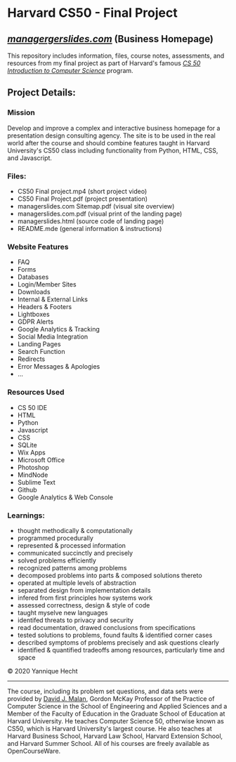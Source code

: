 # Harvard CS50 - Final Project
## [*managergerslides.com*](https://www.managerslides.com) (Business Homepage)


This repository includes information, files, course notes, assessments, and resources from my final project as part of Harvard's famous [*CS 50 Introduction to Computer Science*](https://www.edx.org/course/cs50s-introduction-to-computer-science) program.


## Project Details:

### **Mission**
Develop and improve a complex and interactive business homepage for a presentation design consulting agency. The site is to be used in the real world after the course and should combine features taught in Harvard University's CS50 class including functionality from Python, HTML, CSS, and Javascript.

### **Files:**
- CS50 Final project.mp4 (short project video)
- CS50 Final Project.pdf (project presentation)
- managerslides.com Sitemap.pdf (visual site overview)
- managerslides.com.pdf (visual print of the landing page)
- managerslides.html (source code of landing page)
- README.mde (general information & instructions)

### **Website Features**
- FAQ
- Forms
- Databases
- Login/Member Sites
- Downloads
- Internal & External Links
- Headers & Footers
- Lightboxes
- GDPR Alerts
- Google Analytics & Tracking
- Social Media Integration
- Landing Pages
- Search Function
- Redirects
- Error Messages & Apologies
- ...


### **Resources Used**
- CS 50 IDE
- HTML
- Python
- Javascript
- CSS
- SQLite
- Wix Apps
- Microsoft Office
- Photoshop
- MindNode
- Sublime Text
- Github
- Google Analytics & Web Console


### Learnings:
- thought methodically & computationally
- programmed procedurally
- represented & processed information
- communicated succinctly and precisely
- solved problems efficiently
- recognized patterns among problems
- decomposed problems into parts & composed solutions thereto
- operated at multiple levels of abstraction
- separated design from implementation details
- infered from first principles how systems work
- assessed correctness, design & style of code
- taught myselve new languages
- identifed threats to privacy and security
- read documentation, drawed conclusions from specifications
- tested solutions to problems, found faults & identified corner cases
- described symptoms of problems precisely and ask questions clearly
- identified & quantified tradeoffs among resources, particularly time and space

© 2020 Yannique Hecht

- - - - - - - - - - - - - - - - - - - - - - - - - - - - - - - - - - - - - - - - - - - - - - - - - - - - - - - - - - - - - - - - - - - - - 
The course, including its problem set questions, and data sets were provided by [David J. Malan](https://cs.harvard.edu/malan/), Gordon McKay Professor of the Practice of Computer Science in the School of Engineering and Applied Sciences and a Member of the Faculty of Education in the Graduate School of Education at Harvard University. He teaches Computer Science 50, otherwise known as CS50, which is Harvard University's largest course. He also teaches at Harvard Business School, Harvard Law School, Harvard Extension School, and Harvard Summer School. All of his courses are freely available as OpenCourseWare.
